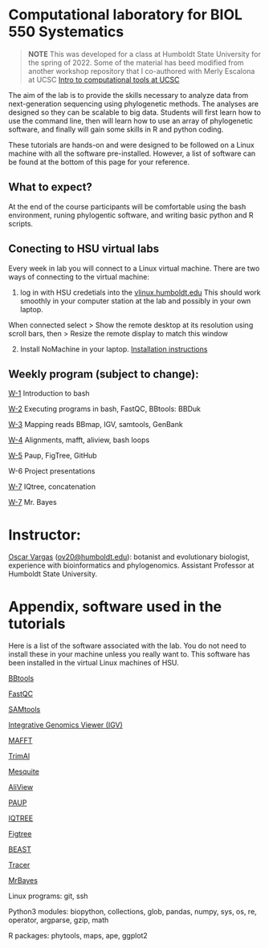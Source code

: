 # Computational laboratory for BIOL 550 Systematics

> **NOTE** 
> This was developed for a class at Humboldt State University for the spring of 2022. 
> Some of the material has beed modified from another workshop repository that I co-authored with Merly Escalona at UCSC [Intro to computational tools at UCSC](https://github.com/merlyescalona/ucsc-eeb-intro2comptools) 

The aim of the lab is to provide the skills necessary to analyze data from next-generation sequencing using phylogenetic methods. The analyses are designed so they can be scalable to big data. Students will first learn how to use the command line, then will learn how to use an array of phylogenetic software, and finally will gain some skills in R and python coding.

These tutorials are hands-on and were designed to be followed on a Linux machine with all the software pre-installed. However, a list of software can be found at the bottom of this page for your reference.

## What to expect?

At the end of the course participants will be comfortable using the bash environment, runing phylogentic software, and writing basic python and R scripts.

## Conecting to HSU virtual labs

Every week in lab you will connect to a Linux virtual machine. There are two ways of connecting to the virtual machine:

1. log in with HSU credetials into the [vlinux.humboldt.edu](https://vlinux.humboldt.edu/) This should work smoothly in your computer station at the lab and possibly in your own laptop.

When connected select > Show the remote desktop at its resolution using scroll bars, then > Resize the remote display to match this window

2. Install NoMachine in your laptop. [Installation instructions](https://its.humboldt.edu/vlinux-home-instructions)

## Weekly program (subject to change):

[W-1](https://github.com/oscarvargash/biol_550_2024/tree/main/week_01) Introduction to bash

[W-2](https://github.com/oscarvargash/biol_550_2024/tree/main/week_02) Executing programs in bash, FastQC, BBtools: BBDuk

[W-3](https://github.com/oscarvargash/biol_550_2024/tree/main/week_03) Mapping reads BBmap, IGV, samtools, GenBank


[W-4](https://github.com/oscarvargash/biol_550_2024/tree/main/week_04) Alignments, mafft, aliview, bash loops

[W-5](https://github.com/oscarvargash/biol_550_2024/tree/main/week_05) Paup, FigTree, GitHub

W-6 Project presentations

[W-7](https://github.com/oscarvargash/biol_550_2024/tree/main/week_07) IQtree, concatenation

[W-7](https://github.com/oscarvargash/biol_550_2024/tree/main/week_08) Mr. Bayes

# Instructor:

[Oscar Vargas](http://oscarmvargas.com/) (<ov20@humboldt.edu>): botanist and evolutionary biologist, experience with bioinformatics and phylogenomics. Assistant Professor at Humboldt State University.

# Appendix, software used in the tutorials

Here is a list of the software associated with the lab. You do not need to install these in your machine unless you really want to. This software has been installed in the virtual Linux machines of HSU.

[BBtools](https://jgi.doe.gov/data-and-tools/bbtools/bb-tools-user-guide/installation-guide/)

[FastQC](https://www.bioinformatics.babraham.ac.uk/projects/fastqc/)

[SAMtools](http://www.htslib.org/)

[Integrative Genomics Viewer (IGV)](https://software.broadinstitute.org/software/igv/)

[MAFFT](https://mafft.cbrc.jp/alignment/software/)

[TrimAl](http://trimal.cgenomics.org/)

[Mesquite](https://www.mesquiteproject.org/Installation.html)

[AliView](https://ormbunkar.se/aliview/)

[PAUP](https://paup.phylosolutions.com/get-paup/)

[IQTREE](http://www.iqtree.org/)

[Figtree](http://tree.bio.ed.ac.uk/software/figtree/)

[BEAST](https://github.com/beast-dev/beast-mcmc)

[Tracer](https://github.com/beast-dev/tracer/releases)

[MrBayes](https://nbisweden.github.io/MrBayes/download.html)

Linux programs: git, ssh

Python3 modules: biopython, collections, glob, pandas, numpy, sys, os, re, operator, argparse, gzip, math

R packages: phytools, maps, ape, ggplot2


